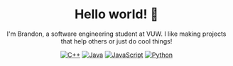 <h1 align="center">Hello world! 👋</h1>
<p align="center">I'm Brandon, a software engineering student at VUW. I like making projects that help others or just do cool things!</p>
<p align="center">
  <a href="https://isocpp.org"                                    ><img alt="C++"        src="https://img.shields.io/badge/Native-C++-6300c6"       /></a>
  <a href="https://go.java"                                       ><img alt="Java"       src="https://img.shields.io/badge/JVM-Java-0063c6"         /></a>
  <a href="https://www.typescriptlang.org"                        ><img alt="JavaScript" src="https://img.shields.io/badge/Web-JavaScript-0000c6"   /></a>
  <a href="https://www.python.org"                                ><img alt="Python"     src="https://img.shields.io/badge/Script-Python-black"    /></a>
</p>
<!--
**brandiny/brandiny** is a ✨ _special_ ✨ repository because its `README.md` (this file) appears on your GitHub profile.

Here are some ideas to get you started:

- 🔭 I’m currently working on ...
- 🌱 I’m currently learning ...
- 👯 I’m looking to collaborate on ...
- 🤔 I’m looking for help with ...
- 💬 Ask me about ...
- 📫 How to reach me: ...
- 😄 Pronouns: ...
- ⚡ Fun fact: ...
-->
